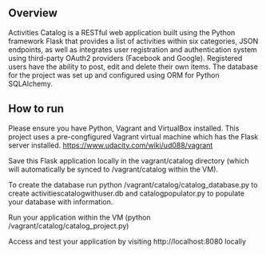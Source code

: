 <h2>Overview</h2>

Activities Catalog is a RESTful web application built using the Python framework Flask that provides a list of activities within six categories, JSON endpoints, as well as integrates user registration and authentication system using third-party OAuth2 providers (Facebook and Google). Registered users have the ability to post, edit and delete their own items. The database for the project was set up and configured using ORM for Python SQLAlchemy.

<h2>How to run</h2>

Please ensure you have Python, Vagrant and VirtualBox installed. This project uses a pre-congfigured Vagrant virtual machine which has the Flask server installed. 
https://www.udacity.com/wiki/ud088/vagrant

Save this Flask application locally in the vagrant/catalog directory (which will automatically be synced to /vagrant/catalog within the VM).

To create the database run python /vagrant/catalog/catalog_database.py to create activitiescatalogwithuser.db and catalogpopulator.py to populate your database with information. 

Run your application within the VM (python /vagrant/catalog/catalog_project.py)

Access and test your application by visiting http://localhost:8080 locally
